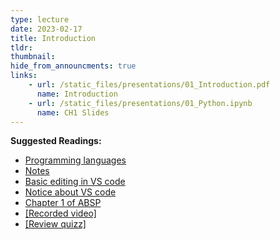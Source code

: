 ```yaml
---
type: lecture
date: 2023-02-17
title: Introduction
tldr: 
thumbnail: 
hide_from_announcments: true
links: 
    - url: /static_files/presentations/01_Introduction.pdf
      name: Introduction
    - url: /static_files/presentations/01_Python.ipynb
      name: CH1 Slides 
---
```

**Suggested Readings:**
- [Programming languages](https://github.com/phonchi/nsysu-math106A-2023/blob/master/static_files/presentations/01_Python.ipynb)
- [Notes](https://hackmd.io/@phonchi/programming-ch1)
- [Basic editing in VS code](https://code.visualstudio.com/docs/datascience/jupyter-notebooks#_table-of-contents)
- [Notice about VS code](https://hackmd.io/tvg6sUh6SxiVMEfypAwW9A)
- [Chapter 1 of ABSP](https://automatetheboringstuff.com/2e/chapter1/)
- [[Recorded video]](https://youtube.com/playlist?list=PLHNZtBNWQ-85Sdpbvu2jzdNwtJjAWaYsh)
- [[Review quizz]](https://wordwall.net/resource/53024947)

